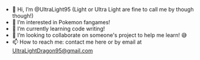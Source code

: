 - 👋 Hi, I’m @UltraLight95 (Light or Ultra Light are fine to call me by though though!)
- 👀 I’m interested in Pokemon fangames!
- 🌱 I’m currently learning code writing!
- 💞️ I’m looking to collaborate on someone's project to help me learn! 😅
- 📫 How to reach me: contact me here or by email at UltraLightDragon95@gmail.com

<!---
UltraLight95/UltraLight95 is a ✨ special ✨ repository because its `README.md` (this file) appears on your GitHub profile.
You can click the Preview link to take a look at your changes.
--->
